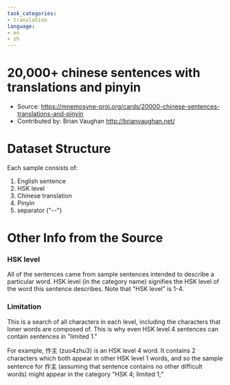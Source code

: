 ```yaml
---
task_categories:
- translation
language:
- en
- zh
---
```


# 20,000+ chinese sentences with translations and pinyin
- Source: https://mnemosyne-proj.org/cards/20000-chinese-sentences-translations-and-pinyin
- Contributed by: Brian Vaughan http://brianvaughan.net/

# Dataset Structure
Each sample consists of: 
1. English sentence
2. HSK level
3. Chinese translation
4. Pinyin
5. separator ("\-\-")

# Other Info from the Source

### HSK level
All of the sentences came from sample sentences intended to describe a
particular word. HSK level (in the category name) signifies the HSK
level of the word this sentence describes. Note that "HSK level" is
1-4.

### Limitation

This is a search of all characters in each level, including the
characters that loner words are composed of. This is why even HSK
level 4 sentences can contain sentences in "limited 1."

For example, 作主 (zuo4zhu3) is an HSK level 4 word. It contains 2
characters which both appear in other HSK level 1 words, and so the
sample sentence for 作主 (assuming that sentence contains no other
difficult words) might appear in the category "HSK 4; limited 1;"


